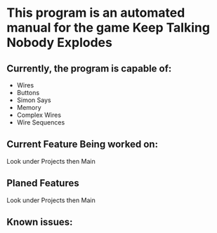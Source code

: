 # This program is an automated manual for the game Keep Talking Nobody Explodes

## Currently, the program is capable of:
* Wires
* Buttons
* Simon Says
* Memory
* Complex Wires
* Wire Sequences

## Current Feature Being worked on:
Look under Projects then Main


## Planed Features
Look under Projects then Main


## Known issues:

